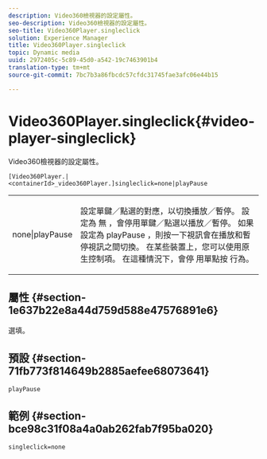 ```yaml
---
description: Video360檢視器的設定屬性。
seo-description: Video360檢視器的設定屬性。
seo-title: Video360Player.singleclick
solution: Experience Manager
title: Video360Player.singleclick
topic: Dynamic media
uuid: 2972405c-5c89-45d0-a542-19c7463901b4
translation-type: tm+mt
source-git-commit: 7bc7b3a86fbcdc57cfdc31745fae3afc06e44b15

---
```



# Video360Player.singleclick{#video-player-singleclick}

Video360檢視器的設定屬性。

`[Video360Player.|<containerId>_video360Player.]singleclick=none|playPause`

<table id="table_441553CD34C94A58A9D7CBF772DEDDB6"> 
 <tbody> 
  <tr> 
   <td colname="col1"> <p> <span class="codeph"> none|playPause</span> </p> </td> 
   <td colname="col2"> <p> 設定單鍵／點選的對應，以切換播放／暫停。 設定為 <span class="codeph"> 無</span> ，會停用單鍵／點選以播放／暫停。 如果設定為 <span class="codeph"> playPause</span> ，則按一下視訊會在播放和暫停視訊之間切換。 在某些裝置上，您可以使用原生控制項。 在這種情況下，會停 <span class="codeph"> 用單點按</span> 行為。 </p> </td> 
  </tr> 
 </tbody> 
</table>

## 屬性 {#section-1e637b22e8a44d759d588e47576891e6}

選填。

## 預設 {#section-71fb773f814649b2885aefee68073641}

`playPause`

## 範例 {#section-bce98c31f08a4a0ab262fab7f95ba020}

```
singleclick=none
```

